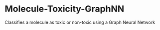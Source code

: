 # Molecule-Toxicity-GraphNN
Classifies a molecule as toxic or non-toxic using a Graph Neural Network
